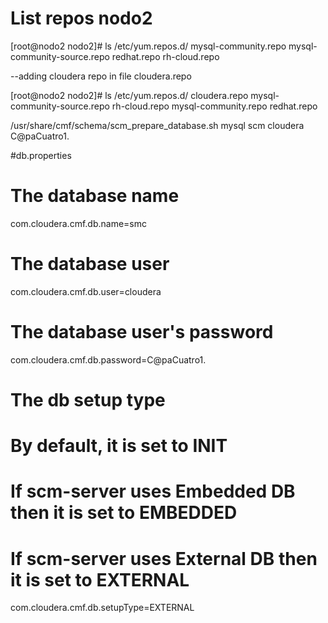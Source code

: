 # List repos nodo2

[root@nodo2 nodo2]# ls /etc/yum.repos.d/
mysql-community.repo  mysql-community-source.repo  redhat.repo  rh-cloud.repo

 --adding cloudera repo in file cloudera.repo
 
[root@nodo2 nodo2]# ls /etc/yum.repos.d/                                        cloudera.repo         mysql-community-source.repo  rh-cloud.repo
mysql-community.repo  redhat.repo

/usr/share/cmf/schema/scm_prepare_database.sh mysql scm cloudera C@paCuatro1.

#db.properties

# The database name
com.cloudera.cmf.db.name=smc

# The database user
com.cloudera.cmf.db.user=cloudera

# The database user's password
com.cloudera.cmf.db.password=C@paCuatro1.

# The db setup type
# By default, it is set to INIT
# If scm-server uses Embedded DB then it is set to EMBEDDED
# If scm-server uses External DB then it is set to EXTERNAL
com.cloudera.cmf.db.setupType=EXTERNAL




